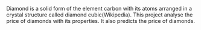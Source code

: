 
Diamond is a solid form of the element carbon with 
its atoms arranged in a crystal structure called
diamond cubic(Wikipedia). This project analyse the price
of diamonds with its properties. It also predicts the 
price of diamonds.
